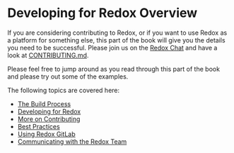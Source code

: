 # Developing for Redox Overview

If you are considering contributing to Redox, or if you want to use Redox as a platform for something else, this part of the book will give you the details you need to be successful. Please join us on the [Redox Chat](./ch13-01-chat.md) and have a look at [CONTRIBUTING.md](https://gitlab.redox-os.org/redox-os/redox/blob/master/CONTRIBUTING.md).

Please feel free to jump around as you read through this part of the book and please try out some of the examples.

The following topics are covered here:
- [The Build Process](./ch08-00-build-process.md)
- [Developing for Redox](./ch09-00-developing-for-redox.md)
- [More on Contributing](./ch10-00-contributing.md)
- [Best Practices](./ch11-00-best-practices.md)
- [Using Redox GitLab](./ch12-00-using-redox-gitlab.md)
- [Communicating with the Redox Team](./ch13-00-communication.md)